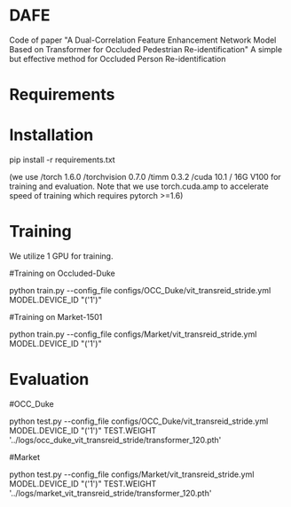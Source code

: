 # DAFE
Code of paper "A Dual-Correlation Feature Enhancement Network Model Based on Transformer for Occluded Pedestrian Re-identification"
A simple but effective method for Occluded Person Re-identification


# Requirements

# Installation

pip install -r requirements.txt

(we use /torch 1.6.0 /torchvision 0.7.0 /timm 0.3.2 /cuda 10.1 / 16G  V100 for training and evaluation.
Note that we use torch.cuda.amp to accelerate speed of training which requires pytorch >=1.6)

# Training
We utilize 1 GPU for training.

#Training on Occluded-Duke

python train.py --config_file configs/OCC_Duke/vit_transreid_stride.yml MODEL.DEVICE_ID "('1')"

#Training on Market-1501

python train.py --config_file configs/Market/vit_transreid_stride.yml MODEL.DEVICE_ID "('1')"
# Evaluation

#OCC_Duke

python test.py --config_file configs/OCC_Duke/vit_transreid_stride.yml MODEL.DEVICE_ID "('1')" TEST.WEIGHT '../logs/occ_duke_vit_transreid_stride/transformer_120.pth'

#Market

python test.py --config_file configs/Market/vit_transreid_stride.yml MODEL.DEVICE_ID "('1')"  TEST.WEIGHT '../logs/market_vit_transreid_stride/transformer_120.pth'
